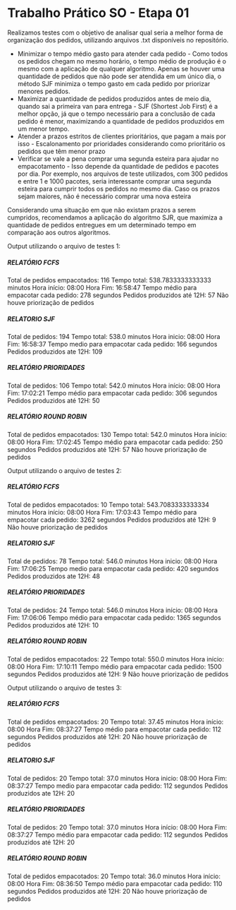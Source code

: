 # Trabalho Prático SO - Etapa 01

Realizamos testes com o objetivo de analisar qual seria a melhor forma de organização dos pedidos, utilizando arquivos .txt disponíveis no repositório.

- Minimizar o tempo médio gasto para atender cada pedido - Como todos os pedidos chegam no mesmo horário, o tempo médio de produção é o mesmo com a aplicação de qualquer algoritmo. Apenas se houver uma quantidade de pedidos que não pode ser atendida em um único dia, o método SJF minimiza o tempo gasto em cada pedido por priorizar menores pedidos.
- Maximizar a quantidade de pedidos produzidos antes de meio dia, quando sai a primeira van para entrega - SJF (Shortest Job First) é a melhor opção, já que o tempo necessário para a conclusão de cada pedido é menor, maximizando a quantidade de pedidos produzidos em um menor tempo.
- Atender a prazos estritos de clientes prioritários, que pagam a mais por isso - Escalonamento por prioridades considerando como prioritário os pedidos que têm menor prazo
- Verificar se vale a pena comprar uma segunda esteira para ajudar no empacotamento - Isso depende da quantidade de pedidos e pacotes por dia. Por exemplo, nos arquivos de teste utilizados, com 300 pedidos e entre 1 e 1000 pacotes, seria interessante comprar uma segunda esteira para cumprir todos os pedidos no mesmo dia. Caso os prazos sejam maiores, não é necessário comprar uma nova esteira

Considerando uma situação em que não existam prazos a serem cumpridos, recomendamos a aplicação do algoritmo SJR, que maximiza a quantidade de pedidos entregues em um determinado tempo em comparação aos outros algoritmos.


Output utilizando o arquivo de testes 1:

##### RELATÓRIO FCFS #####
Total de pedidos empacotados: 116
Tempo total: 538.7833333333333 minutos
Hora início: 08:00
Hora Fim: 16:58:47
Tempo médio para empacotar cada pedido: 278 segundos
Pedidos produzidos até 12H: 57
Não houve priorização de pedidos

##### RELATORIO SJF #####
Total de pedidos: 194
Tempo total: 538.0 minutos
Hora inicio: 08:00
Hora Fim: 16:58:37
Tempo medio para empacotar cada pedido: 166 segundos
Pedidos produzidos ate 12H: 109


##### RELATÓRIO PRIORIDADES #####
Total de pedidos: 106
Tempo total: 542.0 minutos 
Hora início: 08:00
Hora Fim: 17:02:21
Tempo médio para empacotar cada pedido: 306 segundos 
Pedidos produzidos até 12H: 50


##### RELATÓRIO ROUND ROBIN #####
Total de pedidos empacotados: 130
Tempo total: 542.0 minutos 
Hora início: 08:00
Hora Fim: 17:02:45
Tempo médio para empacotar cada pedido: 250 segundos
Pedidos produzidos até 12H: 57
Não houve priorização de pedidos

Output utilizando o arquivo de testes 2:

##### RELATÓRIO FCFS #####
Total de pedidos empacotados: 10
Tempo total: 543.7083333333334 minutos 
Hora início: 08:00
Hora Fim: 17:03:43
Tempo médio para empacotar cada pedido: 3262 segundos 
Pedidos produzidos até 12H: 9
Não houve priorização de pedidos


##### RELATORIO SJF #####
Total de pedidos: 78
Tempo total: 546.0 minutos 
Hora inicio: 08:00
Hora Fim: 17:06:25
Tempo medio para empacotar cada pedido: 420 segundos 
Pedidos produzidos ate 12H: 48


##### RELATÓRIO PRIORIDADES #####
Total de pedidos: 24
Tempo total: 546.0 minutos 
Hora início: 08:00
Hora Fim: 17:06:06
Tempo médio para empacotar cada pedido: 1365 segundos 
Pedidos produzidos até 12H: 10


##### RELATÓRIO ROUND ROBIN #####
Total de pedidos empacotados: 22
Tempo total: 550.0 minutos
Hora início: 08:00
Hora Fim: 17:10:11
Tempo médio para empacotar cada pedido: 1500 segundos
Pedidos produzidos até 12H: 9
Não houve priorização de pedidos


Output utilizando o arquivo de testes 3:

##### RELATÓRIO FCFS #####
Total de pedidos empacotados: 20
Tempo total: 37.45 minutos 
Hora início: 08:00
Hora Fim: 08:37:27
Tempo médio para empacotar cada pedido: 112 segundos 
Pedidos produzidos até 12H: 20
Não houve priorização de pedidos


##### RELATORIO SJF #####
Total de pedidos: 20
Tempo total: 37.0 minutos 
Hora inicio: 08:00
Hora Fim: 08:37:27
Tempo medio para empacotar cada pedido: 112 segundos 
Pedidos produzidos ate 12H: 20


##### RELATÓRIO PRIORIDADES #####
Total de pedidos: 20
Tempo total: 37.0 minutos
Hora início: 08:00
Hora Fim: 08:37:27
Tempo médio para empacotar cada pedido: 112 segundos
Pedidos produzidos até 12H: 20


##### RELATÓRIO ROUND ROBIN #####
Total de pedidos empacotados: 20
Tempo total: 36.0 minutos
Hora início: 08:00
Hora Fim: 08:36:50
Tempo médio para empacotar cada pedido: 110 segundos
Pedidos produzidos até 12H: 20
Não houve priorização de pedidos

